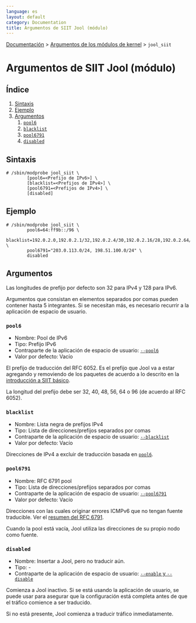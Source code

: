 ```yaml
---
language: es
layout: default
category: Documentation
title: Argumentos de SIIT Jool (módulo)
---
```


[Documentación](documentation.html) > [Argumentos de los módulos de kernel](documentation.html#argumentos-de-los-mdulos-de-kernel) > `jool_siit`

# Argumentos de SIIT Jool (módulo)

## Índice

1. [Sintaxis](#sintaxis)
2. [Ejemplo](#ejemplo)
3. [Argumentos](#argumentos)
	1. [`pool6`](#pool6)
	2. [`blacklist`](#blacklist)
	3. [`pool6791`](#pool6791)
	4. [`disabled`](#disabled)

## Sintaxis

	# /sbin/modprobe jool_siit \
			[pool6=<Prefijo de IPv6>] \
			[blacklist=<Prefijos de IPv4>] \
			[pool6791=<Prefijos de IPv4>] \
			[disabled]

## Ejemplo

	# /sbin/modprobe jool_siit \
			pool6=64:ff9b::/96 \
			blacklist=192.0.2.0,192.0.2.1/32,192.0.2.4/30,192.0.2.16/28,192.0.2.64/26 \
			pool6791="203.0.113.0/24, 198.51.100.0/24" \
			disabled

## Argumentos

Las longitudes de prefijo por defecto son 32 para IPv4 y 128 para IPv6.

Argumentos que consistan en elementos separados por comas pueden contener hasta 5 integrantes. Si se necesitan más, es necesario recurrir a la aplicación de espacio de usuario.

### `pool6`

- Nombre: Pool de IPv6
- Tipo: Prefijo IPv6
- Contraparte de la aplicación de espacio de usuario: [`--pool6`](usr-flags-pool6.html)
- Valor por defecto: Vacío

El prefijo de traducción del RFC 6052. Es el prefijo que Jool va a estar agregando y removiendo de los paquetes de acuerdo a lo descrito en la [introducción a SIIT básico](intro-xlat.html#siit-tradicional).

La longitud del prefijo debe ser 32, 40, 48, 56, 64 o 96 (de acuerdo al RFC 6052).

### `blacklist`

- Nombre: Lista negra de prefijos IPv4
- Tipo: Lista de direcciones/prefijos separados por comas
- Contraparte de la aplicación de espacio de usuario: [`--blacklist`](usr-flags-blacklist.html)
- Valor por defecto: Vacío

Direcciones de IPv4 a excluir de traducción basada en [`pool6`](#pool6).

### `pool6791`

- Nombre: RFC 6791 pool
- Tipo: Lista de direcciones/prefijos separados por comas
- Contraparte de la aplicación de espacio de usuario: [`--pool6791`](usr-flags-pool6791.html)
- Valor por defecto: Vacío

Direcciones con las cuales originar errores ICMPv6 que no tengan fuente traducible. Ver el [resumen del RFC 6791](pool6791.html).

Cuando la pool está vacía, Jool utiliza las direcciones de su propio nodo como fuente.

### `disabled`

- Nombre: Insertar a Jool, pero no traducir aún.
- Tipo: -
- Contraparte de la aplicación de espacio de usuario: [`--enable` y `--disable`](usr-flags-global.html#enable---disable)

Comienza a Jool inactivo. Si se está usando la aplicación de usuario, se puede usar para asegurar que la configuración está completa antes de que el tráfico comience a ser traducido.

Si no está presente, Jool comienza a traducir tráfico inmediatamente.

